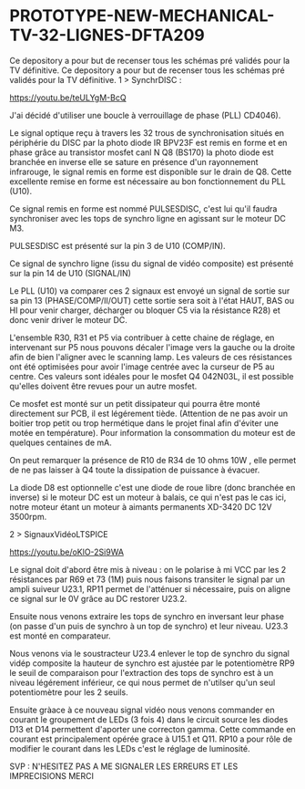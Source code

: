 # PROTOTYPE-NEW-MECHANICAL-TV-32-LIGNES-DFTA209


Ce depository a pour but de recenser tous les schémas pré validés pour la TV définitive.
Ce depository a pour but de recenser tous les schémas pré validés pour la TV définitive.
1 > SynchrDISC :

https://youtu.be/teULYgM-BcQ

J'ai décidé d'utiliser une boucle à verrouillage de phase (PLL) CD4046).

Le signal optique reçu à travers les 32 trous de synchronisation situés en périphérie du DISC par la photo diode IR BPV23F est remis en forme et en phase grâce au transistor mosfet canl N Q8 (BS170) la photo diode est branchée en inverse elle se sature en présence d'un rayonnement infrarouge, le signal remis en forme est disponible sur le drain de Q8. Cette excellente remise en forme est nécessaire au bon fonctionnement du PLL (U10).

Ce signal remis en forme est nommé PULSESDISC, c'est lui qu'il faudra synchroniser avec les tops de synchro ligne en agissant sur le moteur DC M3.

PULSESDISC est présenté sur la pin 3 de U10 (COMP/IN).

Ce signal de synchro ligne (issu du signal de vidéo composite) est présenté sur la pin 14 de U10 (SIGNAL/IN)

Le PLL (U10) va comparer ces 2 signaux est envoyé un signal de sortie sur sa pin 13 (PHASE/COMP/II/OUT) cette sortie sera soit à l'état HAUT, BAS ou HI pour venir charger, décharger ou bloquer C5 via la résistance R28) et donc venir driver le moteur DC.

L'ensemble R30, R31 et P5 via contribuer à cette chaine de réglage, en intervenant sur P5 nous pouvons décaler l'image vers la gauche ou la droite afin de bien l'aligner avec le scanning lamp. Les valeurs de ces résistances ont été optimisées pour avoir l'image centrée avec la curseur de P5 au centre. Ces valeurs sont idéales pour le mosfet Q4 042N03L, il est possible qu'elles doivent être revues pour un autre mosfet.

Ce mosfet est monté sur un petit dissipateur qui pourra être monté directement sur PCB, il est légérement tiède. (Attention de ne pas avoir un boitier trop petit ou trop hermétique dans le projet final afin d'éviter une motée en température). Pour information la consommation du moteur est de quelques centaines de mA.

On peut remarquer la présence de R10 de R34 de 10 ohms 10W , elle permet de ne pas laisser à Q4 toute la dissipation de puissance à évacuer.

La diode D8 est optionnelle c'est une diode de roue libre (donc branchée en inverse) si le moteur DC est un moteur à balais, ce qui n'est pas le cas ici, notre moteur étant un moteur à aimants permanents XD-3420 DC 12V 3500rpm.

2 > SignauxVidéoLTSPICE

https://youtu.be/oKlO-2Si9WA

Le signal doit d'abord être mis à niveau : on le polarise à mi VCC par les 2 résistances par R69 et 73 (1M) puis nous faisons transiter le signal par un ampli suiveur U23.1, RP11 permet de l'atténuer si nécessaire, puis on aligne ce signal sur le 0V grâce au DC restorer U23.2.

Ensuite nous venons extraire les tops de synchro en inversant leur phase (on passe d'un puis de synchro à un top de synchro) et leur niveau. U23.3 est monté en comparateur.

Nous venons via le soustracteur U23.4 enlever le top de synchro du signal vidép composite la hauteur de synchro est ajustée par le potentiomètre RP9 le seuil de comparaison pour l'extraction des tops de synchro est à un niveau légérement inférieur, ce qui nous permet de n'utilser qu'un seul potentiomètre pour les 2 seuils.

Ensuite gràace à ce nouveau signal vidéo nous venons commander en courant le groupement de LEDs (3 fois 4)  dans le circuit source les diodes D13 et D14 permettent d'aporter une correcton gamma.
Cette commande en courant est principalement opérée grace à U15.1 et Q11.
RP10 a pour rôle de modifier le courant dans les LEDs c'est le réglage de luminosité.

SVP : N'HESITEZ PAS A ME SIGNALER LES ERREURS ET LES IMPRECISIONS MERCI


